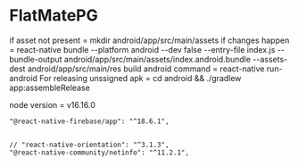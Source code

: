 # FlatMatePG
if asset not present = mkdir android/app/src/main/assets
if changes happen = react-native bundle --platform android --dev false --entry-file index.js --bundle-output android/app/src/main/assets/index.android.bundle --assets-dest android/app/src/main/res
build android command = react-native run-android
For releasing unssigned apk = cd android && ./gradlew app:assembleRelease

node version = v16.16.0

    "@react-native-firebase/app": "^18.6.1",


    // "react-native-orientation": "^3.1.3",
    "@react-native-community/netinfo": "^11.2.1",

